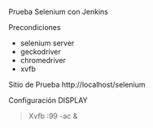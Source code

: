 Prueba Selenium con Jenkins

Precondiciones
* selenium server
* geckodriver
* chromedriver
* xvfb

Sitio de Prueba
http://localhost/selenium

Configuración DISPLAY
> Xvfb :99 -ac &

